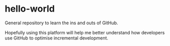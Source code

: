 # hello-world
General repository to learn the ins and outs of GitHub.

Hopefully using this platform will help me better understand
how developers use GitHub to optimise incremental development.
